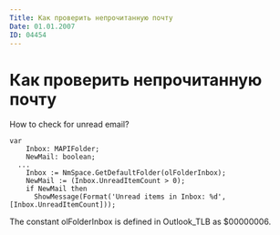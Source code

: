 ```yaml
---
Title: Как проверить непрочитанную почту
Date: 01.01.2007
ID: 04454
---
```



Как проверить непрочитанную почту
=============================

How to check for unread email?

    var
        Inbox: MAPIFolder;
        NewMail: boolean;
      ...
        Inbox := NmSpace.GetDefaultFolder(olFolderInbox);
        NewMail := (Inbox.UnreadItemCount > 0);
        if NewMail then
          ShowMessage(Format('Unread items in Inbox: %d', [Inbox.UnreadItemCount]));

The constant olFolderInbox is defined in Outlook\_TLB as $00000006.
